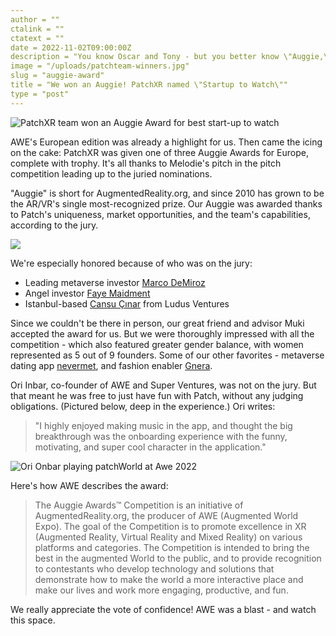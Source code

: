 ```yaml
---
author = ""
ctalink = ""
ctatext = ""
date = 2022-11-02T09:00:00Z
description = "You know Oscar and Tony - but you better know \"Auggie,\" the prize that's been the most recognized AR/VR industry award for over a decade. At AWE EU, PatchXR was named \"Startup to Watch.\" Here's how XR's big night went down."
image = "/uploads/patchteam-winners.jpg"
slug = "auggie-award"
title = "We won an Auggie! PatchXR named \"Startup to Watch\""
type = "post"
---
```


![PatchXR team won an Auggie Award  for best start-up to watch](/uploads/patchteam-winners.jpg "The PatchXR founding team accepts our very handsome-looking Auggie statuette.")

AWE's European edition was already a highlight for us. Then came the icing on the cake: PatchXR was given one of three Auggie Awards for Europe, complete with trophy. It's all thanks to Melodie's pitch in the pitch competition leading up to the juried nominations.

"Auggie" is short for AugmentedReality.org, and since 2010 has grown to be the AR/VR's single most-recognized prize. Our Auggie was awarded thanks to Patch's uniqueness, market opportunities, and the team's capabilities, according to the jury.

![](/uploads/auggie_awards_eu_banner_image.jpg)

We're especially honored because of who was on the jury:

* Leading metaverse investor [Marco DeMiroz](https://www.linkedin.com/in/marcodemiroz/)
* Angel investor [Faye Maidment](https://www.linkedin.com/in/faye-maidment-12345069/)
* Istanbul-based [Cansu Çınar](https://www.linkedin.com/in/cansu-cinar-05770696/) from Ludus Ventures

Since we couldn't be there in person, our great friend and advisor Muki accepted the award for us. But we were thoroughly impressed with all the competition - which also featured greater gender balance, with women represented as 5 out of 9 founders. Some of our other favorites - metaverse dating app [nevermet](https://www.nevermet.io/), and fashion enabler [Gnera](https://www.gn3ra.io/).

Ori Inbar, co-founder of AWE and Super Ventures, was not on the jury. But that meant he was free to just have fun with Patch, without any judging obligations. (Pictured below, deep in the experience.) Ori writes:

> "I highly enjoyed making music in the app, and thought the big breakthrough was the onboarding experience with the funny, motivating, and super cool character in the application."

![Ori Onbar playing patchWorld at Awe 2022 ](/uploads/ori.jpg "Ori testing Patch")

Here's how AWE describes the award:

> The Auggie Awards™ Competition is an initiative of AugmentedReality.org, the producer of AWE (Augmented World Expo). The goal of the Competition is to promote excellence in XR (Augmented Reality, Virtual Reality and Mixed Reality) on various platforms and categories. The Competition is intended to bring the best in the augmented World to the public, and to provide recognition to contestants who develop technology and solutions that demonstrate how to make the world a more interactive place and make our lives and work more engaging, productive, and fun.

We really appreciate the vote of confidence! AWE was a blast - and watch this space.
